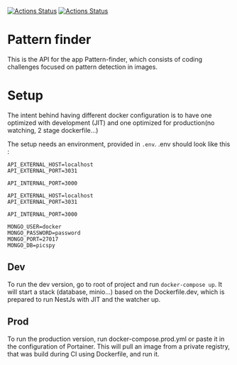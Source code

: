 [![Actions Status](https://github.com/pattern-finder/api/workflows/test%20and%20build%20on%20commit%20on%20main/badge.svg)](https://github.com/pattern-finder/api/actions)
[![Actions Status](https://github.com/pattern-finder/api/workflows/test/badge.svg)](https://github.com/pattern-finder/api/actions)

# Pattern finder

This is the API for the app Pattern-finder, which consists of coding challenges focused on pattern detection in images.

# Setup
The intent behind having different docker configuration is to have one optimized with development (JIT) and one optimized for production(no watching, 2 stage dockerfile...)

The setup needs an environment, provided in `.env`.
.env should look like this : 
```
API_EXTERNAL_HOST=localhost
API_EXTERNAL_PORT=3031

API_INTERNAL_PORT=3000

API_EXTERNAL_HOST=localhost
API_EXTERNAL_PORT=3031

API_INTERNAL_PORT=3000

MONGO_USER=docker
MONGO_PASSWORD=password
MONGO_PORT=27017
MONGO_DB=picspy
```

## Dev
To run the dev version, go to root of project and run `docker-compose up`.
It will start a stack (database, minio...) based on the Dockerfile.dev, which is prepared to run NestJs with JIT and the watcher up.

## Prod
To run the production version, run docker-compose.prod.yml or paste it in the  configuration of Portainer.
This will pull an image from a private registry, that was build during CI using Dockerfile, and run it.


